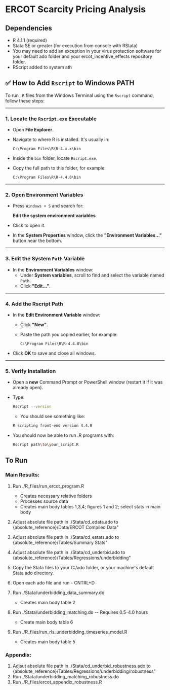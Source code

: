 # ERCOT Scarcity Pricing Analysis

## Dependencies

* R 4.1.1 (required)
* Stata SE or greater (for execution from console with RStata)
* You may need to add an exception in your virus protection software for your default ado folder and your ercot_incentive_effects repository folder. 
* RScript added to system ath
  
## ✅ How to Add `Rscript` to Windows PATH

To run `.R` files from the Windows Terminal using the `Rscript` command, follow these steps:

---

### 1. Locate the `Rscript.exe` Executable

- Open **File Explorer**.
- Navigate to where R is installed. It's usually in:

  `C:\Program Files\R\R-4.x.x\bin`

- Inside the `bin` folder, locate `Rscript.exe`.
- Copy the full path to this folder, for example:

  `C:\Program Files\R\R-4.4.0\bin`

---

### 2. Open Environment Variables

- Press `Windows + S` and search for:

  **Edit the system environment variables**

- Click to open it.
- In the **System Properties** window, click the **"Environment Variables…"** button near the bottom.

---

### 3. Edit the System `Path` Variable

- In the **Environment Variables** window:
  - Under **System variables**, scroll to find and select the variable named `Path`.
  - Click **"Edit…"**.

---

### 4. Add the Rscript Path

- In the **Edit Environment Variable** window:
  - Click **"New"**.
  - Paste the path you copied earlier, for example:

    `C:\Program Files\R\R-4.4.0\bin`

- Click **OK** to save and close all windows.

---

### 5. Verify Installation

- Open a **new** Command Prompt or PowerShell window (restart it if it was already open).
- Type:

  ```sh
  Rscript --version
  ```
  - You should see something like:
  ```sh
  R scripting front-end version 4.4.0
  ```

- You should now be able to run .R programs with:
  ```sh 
  Rscript path\to\your_script.R
  ```



## To Run

### Main Results:

1. Run ./R\_files/run\_ercot\_program.R

   * Creates necessary relative folders
   * Processes source data
   * Creates main body tables 1,3,4; figures 1 and 2; select stats in main body

2. Adjust absolute file path in ./Stata/cd\_edata.ado to {absolute\_reference}/Data/ERCOT Compiled Data"
3. Adjust absolute file path in ./Stata/cd\_estats.ado to {absolute\_reference}/Tables/Summary Stats"
4. Adjust absolute file path in ./Stata/cd\_underbid.ado to {absolute\_reference}/Tables/Regressions/underbidding"
5. Copy the Stata files to your C:/ado folder, or your machine's default Stata ado directory.
6. Open each ado file and run - CNTRL+D
5. Run ./Stata/underbidding\_data\_summary.do

   * Creates main body table 2

6. Run ./Stata/underbidding\_matching.do  -- Requires 0.5-4.0 hours

   * Create main body table 6

7. Run ./R\_files/run\_rls\_underbidding\_timeseries\_model.R

   * Creates main body table 5

### Appendix:

1. Adjsut absolute file path in ./Stata/cd\_underbid\_robustness.ado to {absolute\_reference}/Tables/Regressions/underbidding/robustness"
2. Run ./Stata/underbidding\_matching\_robustness.do
3. Run ./R\_files/ercot\_appendix\_robustness.R
